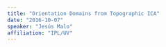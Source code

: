 ```yaml
---
title: "Orientation Domains from Topographic ICA"
date: "2016-10-07"
speaker: "Jesús Malo"
affiliation: "IPL/UV"
---
```

